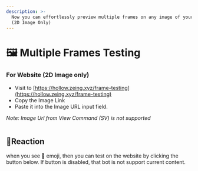 ```yaml
---
description: >-
  Now you can effortlessly preview multiple frames on any image of your choice.
  (2D Image Only)
---
```


# 🖼️ Multiple Frames Testing

### For Website (2D Image only)

* Visit to [https://hollow.zeing.xyz/frame-testing](https://hollow.zeing.xyz/frame-testing)
* Copy the Image Link
* Paste it into the Image URL input field.

_Note: Image Url from View Command (SV) is not supported_

<figure><img src="https://media.discordapp.net/attachments/1210116850055389244/1211198831019163688/web_frame_test.gif?ex=65ffc8d0&#x26;is=65ed53d0&#x26;hm=4e65e671bf7c4dce153a4914f17a91521c2972670608020897e040831c418ce0&#x26;=&#x26;width=1140&#x26;height=1138" alt=""><figcaption></figcaption></figure>

## :lipstick:Reaction

when you see :lipstick: emoji, then you can test on the website by clicking the button below. If button is disabled, that bot is not support current content.

<figure><img src="https://media.discordapp.net/attachments/1210116850055389244/1211713416121548881/super_test.gif?ex=6601a80e&#x26;is=65ef330e&#x26;hm=f6ce7644a696f8881a51c9297989e2734eaecb063a676920d3957ea9b692ae1c&#x26;=&#x26;width=1320&#x26;height=1138" alt=""><figcaption></figcaption></figure>
